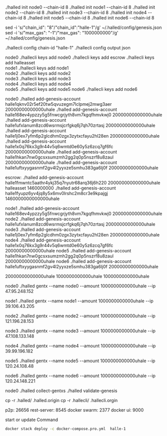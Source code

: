 

./halled init node0   --chain-id   8
./halled init node1   --chain-id   8
./halled init node2   --chain-id   8
./halled init node3   --chain-id   8
./halled init node4   --chain-id   8
./halled init node5   --chain-id   8
./halled init node6   --chain-id   8



  sed -i 's/"chain_id": "8"/"chain_id":"halle-1"/g'   ~/.halled/config/genesis.json
  sed -i 's/"max_gas": "-1"/"max_gas": "1000000000"/g'   ~/.halled/config/genesis.json



  ./hallecli config chain-id "halle-1"
  ./hallecli config output json



node0
  ./hallecli keys add  node0
  ./hallecli keys add  escrow
  ./hallecli keys add  halleasset  
node1
  ./hallecli keys add  node1  
node2
  ./hallecli keys add  node2  
node3
  ./hallecli keys add  node3  
node4
  ./hallecli keys add  node4  
node5
  ./hallecli keys add  node5
node6
  ./hallecli keys add  node6  





node0
  ./halled add-genesis-account halle1qknv02r5ef20tw5qvuzegm7lclpmej2mwg3aer   20000000000000uhale
  ./halled add-genesis-account halle168ev4ypzzy5g5fnwcgrjyth8vm7kgqfhmvkwj0   20000000000000uhale
  ./halled add-genesis-account halle1ufxlanum8zcd6wsrmsjcrfgkq6j7qh70zrtasj   20000000000000uhale
  ./halled add-genesis-account halle1j0ex7yfm6p2glcdhm0zgx3zytxcfayu2hl28en   20000000000000uhale
  ./halled add-genesis-account halle1x0q76kx3g9r44v5q6wmtd0e60y5z6zcq7gf6fc   20000000000000uhale
  ./halled add-genesis-account halle1hkan7nw0gcsxsumzmh2gg2q0p5nszrf8u8zaul   20000000000000uhale
  ./halled add-genesis-account halle1uftxyygasnmf2gv4l2yyxze5smhu383ga6lj0f   20000000000000uhale

escrow:
  ./halled add-genesis-account  halle1fmwntc5aathr4ykj35q7nyutr68arq36j6h220  200000000000000uhale
halleasset
1460000000
  ./halled add-genesis-account  halle1fyupz6yv4jq8y5x6mv0lrshc2m8cr3e9kpajgj  1460000000000000uhale


node1
  ./halled add-genesis-account halle168ev4ypzzy5g5fnwcgrjyth8vm7kgqfhmvkwj0   20000000000000uhale
node2
  ./halled add-genesis-account halle1ufxlanum8zcd6wsrmsjcrfgkq6j7qh70zrtasj   20000000000000uhale
node3
  ./halled add-genesis-account halle1j0ex7yfm6p2glcdhm0zgx3zytxcfayu2hl28en   20000000000000uhale
node4
  ./halled add-genesis-account halle1x0q76kx3g9r44v5q6wmtd0e60y5z6zcq7gf6fc   20000000000000uhale
node5
  ./halled add-genesis-account halle1hkan7nw0gcsxsumzmh2gg2q0p5nszrf8u8zaul   20000000000000uhale
node6
  ./halled add-genesis-account halle1uftxyygasnmf2gv4l2yyxze5smhu383ga6lj0f   20000000000000uhale





20000000000000uhale
1000000000000uhale
1000000000000uhale


node0
./halled gentx --name node0  --amount  1000000000000uhale    --ip 47.95.248.152

node1
./halled gentx --name node1  --amount  1000000000000uhale    --ip 39.106.43.205

node2
./halled gentx --name node2  --amount  1000000000000uhale    --ip  121.196.28.153

node3
./halled gentx --name node3  --amount  1000000000000uhale    --ip  47.108.133.148

node4
./halled gentx --name node4  --amount  1000000000000uhale    --ip  39.99.196.182

node5
./halled gentx --name node5  --amount  1000000000000uhale    --ip  120.24.108.48

node6
./halled gentx --name node6  --amount  1000000000000uhale    --ip 120.24.148.221




node0
./halled collect-gentxs
./halled validate-genesis



cp -r .halled/  .halled.origin
cp -r .hallecli/ .hallecli.orgin




p2p: 26656
rest-server: 8545
docker swarm:  2377
docker ui: 9000


start or update Command
```bash
docker stack deploy -c docker-compose.pro.yml  halle-1  
```
